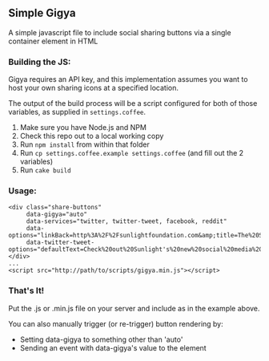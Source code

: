 ## Simple Gigya

A simple javascript file to include social sharing buttons via a single container element in HTML

### Building the JS:

Gigya requires an API key, and this implementation assumes you want
to host your own sharing icons at a specified location.

The output of the build process will be a script configured for both of those
variables, as supplied in `settings.coffee`.

1. Make sure you have Node.js and NPM
2. Check this repo out to a local working copy
3. Run `npm install` from within that folder
4. Run `cp settings.coffee.example settings.coffee` (and fill out the 2 variables)
5. Run `cake build`

### Usage:
    <div class="share-buttons"
         data-gigya="auto"
         data-services="twitter, twitter-tweet, facebook, reddit"
         data-options="linkBack=http%3A%2F%2Fsunlightfoundation.com&amp;title=The%20Sunlight%20Foundation"
         data-twitter-tweet-options="defaultText=Check%20out%20Sunlight's%20new%20social%20media%20buttons!&amp;countURL=http%3A%2F%2Fwww.sunlightfoundation.com>
    </div>
    ...
    <script src="http://path/to/scripts/gigya.min.js"></script>

### That's It!
Put the .js or .min.js file on your server and include as in the example above.

You can also manually trigger (or re-trigger) button rendering by:
- Setting data-gigya to something other than 'auto'
- Sending an event with data-gigya's value to the element
